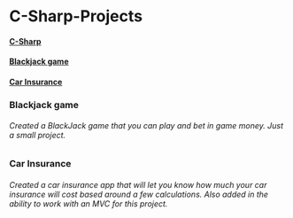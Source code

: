 # C-Sharp-Projects

#### [C-Sharp](https://github.com/MikeF0926/C-Sharp-Projects/tree/main/Projects)

####  [Blackjack game](https://github.com/MikeF0926/C-Sharp-Projects/tree/main/Game%20twentyone)
####  [Car Insurance](https://github.com/MikeF0926/C-Sharp-Projects/tree/main/CarInsurance)

### Blackjack game
###### Created a BlackJack game that you can play and bet in game money. Just a small project.

### Car Insurance
###### Created a car insurance app that will let you know how much your car insurance will cost based around a few calculations. Also added in the ability to work with an MVC for this project.
